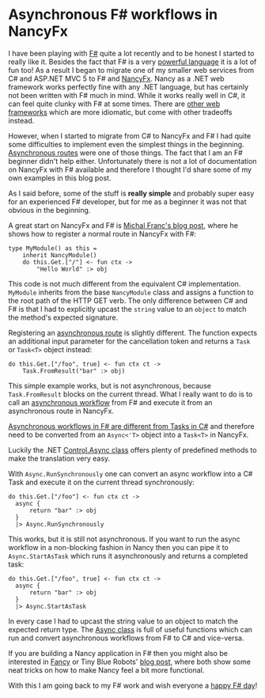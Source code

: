 ﻿<!--
    Tags: nancyfx fsharp async
-->

# Asynchronous F# workflows in NancyFx

I have been playing with [F#](http://fsharp.org/) quite a lot recently and to be honest I started to really like it. Besides the fact that F# is a very [powerful language](https://fsharpforfunandprofit.com/posts/why-use-fsharp-intro/) it is a lot of fun too! As a result I began to migrate one of my smaller web services from C# and ASP.NET MVC 5 to F# and [NancyFx](http://nancyfx.org/). Nancy as a .NET web framework works perfectly fine with any .NET language, but has certainly not been written with F# much in mind. While it works really well in C#, it can feel quite clunky with F# at some times. There are [other web frameworks](https://suave.io/) which are more idiomatic, but come with other tradeoffs instead.

However, when I started to migrate from C# to NancyFx and F# I had quite some difficulties to implement even the simplest things in the beginning. [Asynchronous routes](https://github.com/NancyFx/Nancy/wiki/Async) were one of those things. The fact that I am an F# beginner didn't help either. Unfortunately there is not a lot of documentation on NancyFx with F# available and therefore I thought I'd share some of my own examples in this blog post.

As I said before, some of the stuff is **really simple** and probably super easy for an experienced F# developer, but for me as a beginner it was not that obvious in the beginning.

A great start on NancyFx and F# is [Michal Franc's blog post](https://mfranc.com/f/f-and-nancy-beyond-hello-world/), where he shows how to register a normal route in NancyFx with F#:

<pre><code>type MyModule() as this =
    inherit NancyModule()
    do this.Get.["/"] &lt;- fun ctx -&gt;
        "Hello World" :&gt; obj</code></pre>

This code is not much different from the equivalent C# implementation. `MyModule` inherits from the base `NancyModule` class and assigns a function to the root path of the HTTP GET verb. The only difference between C# and F# is that I had to explicitly upcast the `string` value to an `object` to match the method's expected signature.

Registering an [asynchronous route](https://github.com/NancyFx/Nancy/wiki/Defining-routes) is slightly different. The function expects an additional input parameter for the cancellation token and returns a `Task` or `Task<T>` object instead:

<pre><code>do this.Get.["/foo", true] &lt;- fun ctx ct -&gt;
    Task.FromResult("bar" :&gt; obj)</code></pre>

This simple example works, but is not asynchronous, because `Task.FromResult` blocks on the current thread. What I really want to do is to call an [asynchronous workflow](https://msdn.microsoft.com/en-us/library/dd233250.aspx) from F# and execute it from an asynchronous route in NancyFx.

[Asynchronous workflows in F# are different from Tasks in C#](http://stackoverflow.com/questions/12708504/is-asynchronous-in-c-sharp-the-same-implementation-as-in-f#answer-12708955) and therefore need to be converted from an <code>Async&lt;'T&gt;</code> object into a <code>Task&lt;T&gt;</code> in NancyFx.

Luckily the .NET [Control.Async class](https://msdn.microsoft.com/en-us/library/ee370232.aspx) offers plenty of predefined methods to make the translation very easy.

With `Async.RunSynchronously` one can convert an async workflow into a C# Task and execute it on the current thread synchronously:

<pre><code>do this.Get.["/foo"] &lt;- fun ctx ct -&gt;
  async {
      return "bar" :&gt; obj
  }
  |&gt; Async.RunSynchronously</code></pre>

This works, but it is still not asynchronous. If you want to run the async workflow in a non-blocking fashion in Nancy then you can pipe it to `Async.StartAsTask` which runs it asynchronously and returns a completed task:

<pre><code>do this.Get.["/foo", true] &lt;- fun ctx ct -&gt;
  async {
      return "bar" :&gt; obj
  }
  |&gt; Async.StartAsTask</code></pre>

In every case I had to upcast the string value to an object to match the expected return type. The [Async class](https://msdn.microsoft.com/en-us/library/ee370232.aspx) is full of useful functions which can run and convert asynchronous workflows from F# to C# and vice-versa.

If you are building a Nancy application in F# then you might also be interested in [Fancy](https://github.com/simonhdickson/Fancy) or Tiny Blue Robots' [blog post](http://tinybluerobots.github.io/fsharp/2015/03/17/nancy-fsharp.html), where both show some neat tricks on how to make Nancy feel a bit more functional.

With this I am going back to my F# work and wish everyone a [happy F# day](https://fsharpforfunandprofit.com/posts/happy-fsharp-day/)!
